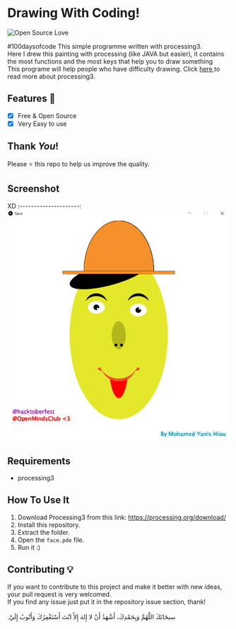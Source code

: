# Drawing With Coding!

![Open Source Love](https://badges.frapsoft.com/os/v1/open-source.svg?v=102)

#100daysofcode This simple programme written with processing3.<br>
Here I drew this painting with processing (like JAVA but easier), it contains the most functions and the most keys that help you to draw something<br>
This programe will help people who have difficulty drawing.
Click <a href="https://processing.org"> here </a> to read more about processing3.

## Features :dart:
* [x] Free & Open Source
* [x] Very Easy to use

## Thank _You_!
Please :star: this repo to help us improve the quality.

## Screenshot
XD
:---------------------:
![screenshoot](screenshots/face.png)

## Requirements
* processing3

## How To Use It
1. Download Processing3 from this link: https://processing.org/download/
2. Install this repository.
3. Extract the folder.
4. Open the ```face.pde``` file.
5. Run it :)

## Contributing 💡
If you want to contribute to this project and make it better with new ideas, your pull request is very welcomed.<br>
If you find any issue just put it in the repository issue section, thank!<br><br>
.سبحَانَكَ اللَّهُمَّ وَبِحَمْدِكَ، أَشْهَدُ أَنْ لا إِلهَ إِلأَ انْتَ أَسْتَغْفِرُكَ وَأَتْوبُ إِلَيْ
